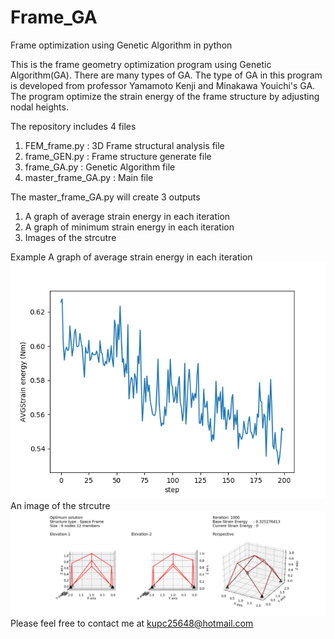 # Frame_GA
Frame optimization using Genetic Algorithm in python

This is the frame geometry optimization program using Genetic Algorithm(GA).
There are many types of GA. The type of GA in this program is developed from professor Yamamoto Kenji and Minakawa Youichi's GA.
The program optimize the strain energy of the frame structure by adjusting nodal heights.

The repository includes 4 files
1. FEM_frame.py : 3D Frame structural analysis file
2. frame_GEN.py : Frame structure generate file
3. frame_GA.py : Genetic Algorithm file
4. master_frame_GA.py : Main file

The master_frame_GA.py will create 3 outputs
1. A graph of average strain energy in each iteration
2. A graph of minimum strain energy in each iteration
3. Images of the strcutre

Example
A graph of average strain energy in each iteration
<br>
<img src="src/GA_population100_iteration200_Initial_0.32_Final_0.32_AVG.png">
<br/>
An image of the strcutre
<br>
<img src="src/Figure_1.png">
<br/>
Please feel free to contact me at kupc25648@hotmail.com


